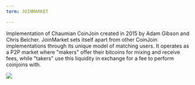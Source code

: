```yaml
---
term: JOINMARKET

---
```

Implementation of Chaumian CoinJoin created in 2015 by Adam Gibson and Chris Belcher. JoinMarket sets itself apart from other CoinJoin implementations through its unique model of matching users. It operates as a P2P market where "makers" offer their bitcoins for mixing and receive fees, while "takers" use this liquidity in exchange for a fee to perform coinjoins with.

![](../../dictionnaire/assets/43.webp)
